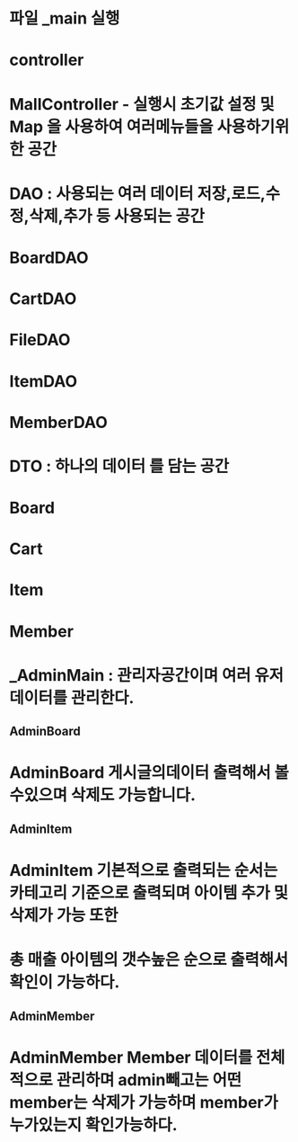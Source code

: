 파일 _main 실행
===

controller
===
# MallController - 실행시 초기값 설정 및 Map 을 사용하여 여러메뉴들을 사용하기위한 공간

DAO : 사용되는 여러 데이터 저장,로드,수정,삭제,추가 등 사용되는 공간
==========
# BoardDAO 
# CartDAO
# FileDAO 
# ItemDAO
# MemberDAO

DTO : 하나의 데이터 를 담는 공간
===
# Board
# Cart
# Item
# Member

_AdminMain : 관리자공간이며 여러 유저데이터를 관리한다.
===
AdminBoard
---
# AdminBoard 게시글의데이터 출력해서 볼수있으며 삭제도 가능합니다.
AdminItem
---
# AdminItem 기본적으로 출력되는 순서는 카테고리 기준으로 출력되며 아이템 추가 및 삭제가 가능 또한 
#  총 매출 아이템의 갯수높은 순으로 출력해서 확인이 가능하다.
AdminMember
---
# AdminMember Member 데이터를 전체적으로 관리하며 admin빼고는 어떤 member는 삭제가 가능하며 member가 누가있는지 확인가능하다.
